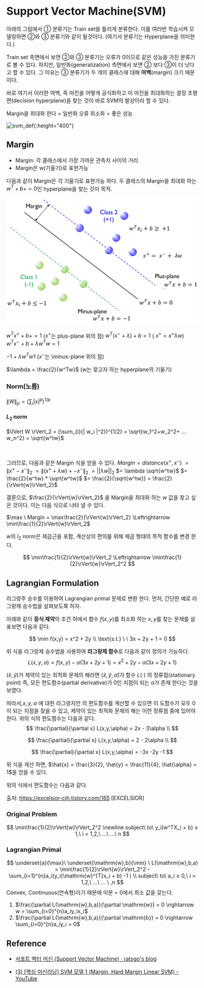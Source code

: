 # Support Vector Machine(SVM)


아래의 그림에서 ① 분류기는 Train set을 틀리게 분류한다. 이를 여러번 학습시켜 모델링하면 ②와 ③ 분류기와 같이 될것이다. (여기서 분류기는 Hyperplane을 의미한다.)

Train set 측면에서 보면 ②와 ③ 분류기는 오류가 0이므로 같은 성능을 가진 분류기로 볼 수 있다. 하지만, 일반화(generalization) 측면에서 보면 ② 보다 ③이 더 낫다고 할 수 있다. 그 이유는 ③ 분류기가 두 개의 클래스에 대해 **여백**(margin) 크기 때문이다.

바로 여기서 이러한 여백, 즉 마진을 어떻게 공식화하고 이 마진을 최대화하는 결정 초평면(decision hyperplane)을 찾는 것이 바로 SVM의 발상이라 할 수 있다.



Margin을 최대화 한다
 = 일반화 오류 최소화
 = 좋은 성능



![svm_def](http://i.imgur.com/DrcoGVQ.png){:height="400"}

## Margin
- Margin: 각 클래스에서 가장 가까운 관측치 사이의 거리
- Margin은 w(기울기)로 표현가능

다음과 같이 Margin은 각 기울기로 표현가능 하다. 두 클래스의 Margin을 최대화 하는 $w^T + b+ =0$인 hyperplane을 찾는 것이 목적.

![geometric_margin](images/svm/margin.png)


$w^Tx^ + + b + = 1$ ($x^+$는 plus-plane 위의 점)
$w^T(x^- + \lambda) + b = 1$ ( $x^+ = x^ + \lambda w$)
$w^Tx^- + b + \lambda w^Tw = 1$

$-1 + \lambda w^T w 1$ ($x^-$는 \minus-plane 위의 점)

$\lambda = \frac{2}{w^Tw}$ ($w$는 찾고자 하는 hyperplane의 기울기)


### Norm(노름)

$\lVert W \rVert_p = (\sum_{i}{| x |^p})^{1/p}$

#### $L_2$ norm
$\lVert W \rVert_2 = (\sum_{i}{| w_i |^2})^{1/2} = \sqrt{w_1^2+w_2^2+ ... w_n^2} = \sqrt{w^tw}$

</br>

그러므로, 다음과 같은 Margin 식을 얻을 수 있다.
$Margin = distance(x^+, x^-)$
        $= \lVert{x^+ - x^-}\rVert_2$
        $= \lVert{( x^+ + \lambda w)+ - x^-}\rVert_2$
        $= ||\lambda w||_2$
        $= \lambda \sqrt{w^tw}$
        $= \frac{2}{w^tw} * \sqrt{w^tw}$
        $= \frac{2}{\sqrt{w^tw}} = \frac{2}{\rVert{w}\rVert_2}$

결론으로, $\frac{2}{\rVert{w}\rVert_2}$ 을 Margin을 최대화 하는 $w$ 값을 찾고 싶은 것이다. 이는 다음 식으로 나타 낼 수 있다.

$\max \  Margin = \max\frac{2}{\rVert{w}\rVert_2} \Leftrightarrow \min\frac{1}{2}\rVert{w}\rVert_2$

w의 $l_2$ norm은 제곱근을 포함, 계산상의 편의를 위해 제곱 형태의 목적 함수를 변경 한다.

$$
\min\frac{1}{2}\rVert{w}\rVert_2 \Leftrightarrow \min\frac{1}{2}\rVert{w}\rVert_2^2
$$

## Lagrangian Formulation
라그랑주 승수를 이용하여 Lagrangian primal 문제로 변환 한다. 먼저, 간단한 예로 라그랑제 승수법을 살펴보도록 하자.

아래와 같이 **등식 제약**의 조건 하에서 함수 $f(x,y)$를 최소화 하는 $x,y$를 찾는 문제를 살표보면 다음과 같다.

$$
\min f(x,y) = x^2 + 2y \\
\text{s.t.} \ \  3x + 2y + 1 = 0
$$

위 식을 라그랑제 승수법을 사용하여 **라그랑제 함수**로 다음과 같이 정의가 가능하다.
$$
L(x,y,\alpha) = f(x,y) - \alpha(3x + 2y + 1 ) = x^2 + 2y - \alpha(3x + 2y + 1)
$$

$(\hat{x},\hat{y})$가 제약이 있는 최적화 문제의 해라면 $(\hat{x},\hat{y}, \hat{\alpha})$가  함수 $L(\cdot)$ 의 정류점(stationary point) 즉, 모든 편도함수(partial derivative)가 0인 지점이 되는 $\alpha$가 존재 한다는 것을 보였다.

따라서,$x,y,\alpha$ ​에 대한 라그랑지안 ​의 편도함수를 계산할 수 있으면 이 도함수가 모두 0이 되는 지점을 찾을 수 있고, 제약이 있는 최적화 문제의 해는 이런 정류점 중에 있어야 한다. 위의 식의 편도함수는 다음과 같다.
$$
\frac{\partial}{\partial x} L(x,y,\alpha) = 2x - 3\alpha \\
$$

$$
\frac{\partial}{\partial x} L(x,y,\alpha) = 2 - 2\alpha \\
$$

$$
\frac{\partial}{\partial x} L(x,y,\alpha) = -3x -2y -1
$$

위 식을 게산 하면, $\hat{x} = \frac{3}{2}, \hat{y} = \frac{11}{4}, \hat{\alpha} = 1$을 얻을 수 있다.

위의 식에서 편도함수는 다음과 같다.



출처: https://excelsior-cjh.tistory.com/165 [EXCELSIOR]

### Original Problem
$$
\min\frac{1}{2}\rVert{w}\rVert_2^2 \newline
subject\ to\ y_i(w^TX_i + b) ≥ 1,\ i = 1,2,\ ...\ ...\ n
$$

### Lagrangian Primal
$$
\underset{a}{\max}\  \underset{\mathrm{w},b}{\min} \ L(\mathrm{w},b,a) = \min\frac{1}{2}\rVert{w}\rVert_2^2 - \sum_{i=1}^{n}a_i(y_i(\mathrm{w}^{T}x_i + b) -1 ) \\
subject\ to\ a_i ≥ 0,\ i = 1,2,\ ...\ ... \ ,n
$$
Convex, Continuous(연속형)이기 때문에 미분 = 0에서 최소 값을 갖는다.

1. $\frac{\partial L(\mathrm{w},b,a)}{\partial \mathrm{w}} = 0 \rightarrow w = \sum_{i=0}^{n}a_iy_ix_i$
2. $\frac{\partial L(\mathrm{w},b,a)}{\partial \mathrm{b}} = 0 \rightarrow \sum_{i=0}^{n}a_iy_i = 0$





## Reference
- [서포트 벡터 머신 (Support Vector Machine) · ratsgo's blog](https://ratsgo.github.io/machine%20learning/2017/05/23/SVM/)

- [(3) [핵심 머신러닝] SVM 모델 1 (Margin, Hard Margin Linear SVM) - YouTube](https://www.youtube.com/watch?v=qFg8cDnqYCI)




